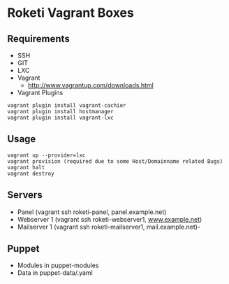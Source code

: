 # Roketi Vagrant Boxes


## Requirements

* SSH
* GIT
* LXC
* Vagrant
    * http://www.vagrantup.com/downloads.html
* Vagrant Plugins

```
vagrant plugin install vagrant-cachier
vagrant plugin install hostmanager
vagrant plugin install vagrant-lxc
```


## Usage

```
vagrant up --provider=lxc
vagrant provision (required due to some Host/Domainname related Bugs)
vagrant halt
vagrant destroy 
```


## Servers

- Panel (vagrant ssh roketi-panel, panel.example.net)
- Webserver 1 (vagrant ssh roketi-webserver1, www.example.net)
- Mailserver 1 (vagrant ssh roketi-mailserver1, mail.example.net)-


## Puppet

- Modules in puppet-modules
- Data in puppet-data/<hostname>.yaml

